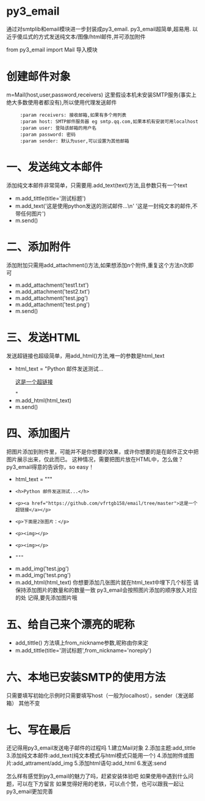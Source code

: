   # py3_email
 通过对smtplib和email模块进一步封装成py3_email.
 py3_email超简单,超易用. 以近乎傻瓜式的方式发送纯文本/图像/html邮件,并可添加附件

 from py3_email import Mail 导入模块

 # 创建邮件对象
 m=Mail(host,user,password,receivers)
 这里假设本机未安装SMTP服务(事实上绝大多数使用者都没有),所以使用代理发送邮件

         :param receivers: 接收邮箱,如果有多个用列表
         :param host: SMTP邮件服务器 eg smtp.qq.com,如果本机有安装可用localhost
         :param user: 登陆该邮箱的用户名
         :param password: 密码
         :param sender: 默认为user,可以设置为其他邮箱

 # 一、发送纯文本邮件
 添加纯文本邮件非常简单，只需要用.add_text(text)方法,且参数只有一个text
  + m.add_tittle(title='测试标题')
  + m.add_text('这是使用python发送的测试邮件...\n'
            '这是一封纯文本的邮件,不带任何图片')
  + m.send()


 # 二、添加附件
 添加附加只需用add_attachment()方法,如果想添加n个附件,重复这个方法n次即可
  + m.add_attachment('test1.txt')
  + m.add_attachment('test2.txt')
  + m.add_attachment('test.jpg')
  + m.add_attachment('test.png')
  + m.send()

 # 三、发送HTML
 发送超链接也超级简单，用add_html()方法,唯一的参数是html_text
  + html_text = "<h>Python 邮件发送测试...</h><p><a href="https://github.com/vfrtgb158/email/tree/master">这是一个超链接</a></p>"
  + m.add_html(html_text)
  + m.send()

 # 四、添加图片
 把图片添加到附件里，可能并不是你想要的效果，或许你想要的是在邮件正文中把图片展示出来，仅此而已。
 这种情况，需要把图片放在HTML中，怎么做？
 py3_email得意的告诉你，so easy！
  + html_text = """
  +     <h>Python 邮件发送测试...</h>
  +     <p><a href="https://github.com/vfrtgb158/email/tree/master">这是一个超链接</a></p>
  +     <p>下面是2张图片：</p>
  +     <p><img></p>
  +     <p><img></p>
  +     """
  + m.add_img('test.jpg')
  + m.add_img('test.png')
  + m.add_html(html_text)
 你想要添加几张图片就在html_text中埋下几个<img>标签
 请保持添加图片的数量和<img>的数量一致
 py3_email会按照图片添加的顺序放入对应的<img>处
 记得,要先添加图片哦

 # 五、给自己来个漂亮的昵称
  + add_tittle() 方法填上from_nickname参数,昵称由你来定
  + m.add_tittle(title='测试标题',from_nickname='noreply')

 # 六、本地已安装SMTP的使用方法
 只需要填写初始化示例时只需要填写host（一般为localhost），sender（发送邮箱）
 其他不变

 # 七、写在最后
 还记得用py3_email发送电子邮件的过程吗
 1.建立Mail对象
 2.添加主题:add_tittle
 3.添加纯文本邮件:add_text(纯文本模式与html模式只能用一个)
 4.添加附件或图片:add_attrament/add_img
 5.添加html语句:add_html
 6.发送:send


 怎么样有感觉到py3_email的魅力了吗，赶紧安装体验吧
 如果使用中遇到什么问题，可以在下方留言
 如果觉得好用的老铁，可以点个赞，也可以跟我一起让py3_email更加完善
